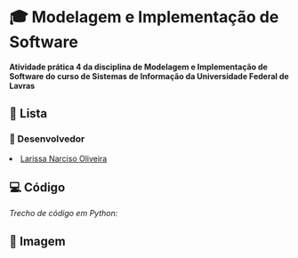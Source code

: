 
# 🎓 Modelagem e Implementação de Software 
**Atividade prática 4 da disciplina de Modelagem e Implementação de Software do curso de Sistemas de Informação da Universidade Federal de Lavras**

## 📝 Lista
### 👤 Desenvolvedor 
   <li><a href="https://github.com/larisnarciso" target="_blank">Larissa Narciso Oliveira</a></li>
   
## 💻 Código
*Trecho de código em Python:*

## 🌆 Imagem
